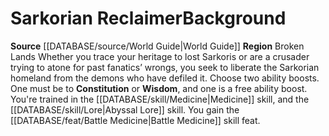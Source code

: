 ﻿---
id: '61'
name: Sarkorian Reclaimer
source: '[[DATABASE/source/World Guide|World Guide]]'
subcategory: regional

---
# Sarkorian Reclaimer<span class="item-type">Background</span>

**Source** [[DATABASE/source/World Guide|World Guide]] 
**Region** Broken Lands
Whether you trace your heritage to lost Sarkoris or are a crusader trying to atone for past fanatics’ wrongs, you seek to liberate the Sarkorian homeland from the demons who have defiled it.
Choose two ability boosts. One must be to **Constitution** or **Wisdom**, and one is a free ability boost.
You're trained in the [[DATABASE/skill/Medicine|Medicine]] skill, and the [[DATABASE/skill/Lore|Abyssal Lore]] skill. You gain the [[DATABASE/feat/Battle Medicine|Battle Medicine]] skill feat.